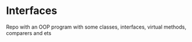 # Interfaces
Repo with an OOP program with some classes, interfaces,
virtual methods, comparers and ets
